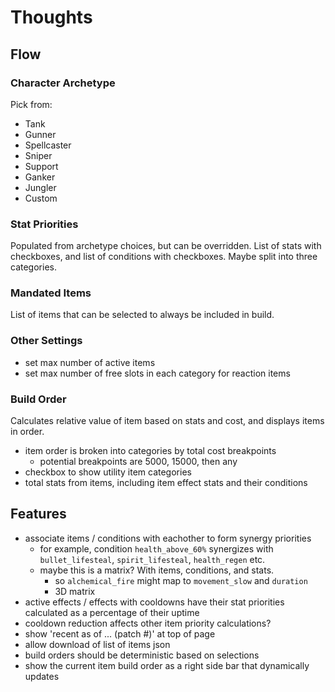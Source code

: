 
# Thoughts

## Flow

### Character Archetype
Pick from:
- Tank
- Gunner
- Spellcaster
- Sniper
- Support
- Ganker
- Jungler
- Custom

### Stat Priorities
Populated from archetype choices, but can be overridden.
List of stats with checkboxes, and list of conditions with checkboxes.
Maybe split into three categories.

### Mandated Items
List of items that can be selected to always be included in build.

### Other Settings
- set max number of active items
- set max number of free slots in each category for reaction items

### Build Order
Calculates relative value of item based on stats and cost, and displays items in order.
- item order is broken into categories by total cost breakpoints
    - potential breakpoints are 5000, 15000, then any
- checkbox to show utility item categories
- total stats from items, including item effect stats and their conditions

## Features
- associate items / conditions with eachother to form synergy priorities
    - for example, condition `health_above_60%` synergizes with `bullet_lifesteal`, `spirit_lifesteal`, `health_regen` etc.
    - maybe this is a matrix? With items, conditions, and stats.
        - so `alchemical_fire` might map to `movement_slow` and `duration`
        - 3D matrix
- active effects / effects with cooldowns have their stat priorities calculated as a percentage of their uptime
- cooldown reduction affects other item priority calculations?
- show 'recent as of ... (patch #)' at top of page
- allow download of list of items json
- build orders should be deterministic based on selections
- show the current item build order as a right side bar that dynamically updates

